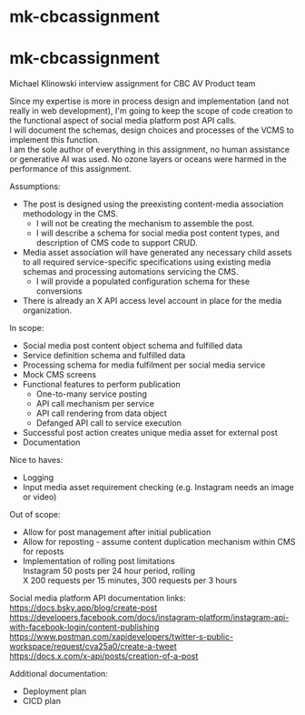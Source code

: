 # mk-cbcassignment


# mk-cbcassignment

Michael Klinowski interview assignment for CBC AV Product team</br>

Since my expertise is more in process design and implementation (and not really in web development), I'm going to keep the scope of code creation to the functional aspect of social media platform post API calls.</br>
I will document the schemas, design choices and processes of the VCMS to implement this function.</br>
I am the sole author of everything in this assignment, no human assistance or generative AI was used. No ozone layers or oceans were harmed in the performance of this assignment.</br>


Assumptions:</br>
- The post is designed using the preexisting content-media association methodology in the CMS.
  - I will not be creating the mechanism to assemble the post.</br>
  - I will describe a schema for social media post content types, and description of CMS code to support CRUD.</br>
- Media asset association will have generated any necessary child assets to all required service-specific specifications using existing media schemas and processing automations servicing the CMS.</br>
  - I will provide a populated configuration schema for these conversions</br>
- There is already an X API access level account in place for the media organization.</br>


In scope:</br>
- Social media post content object schema and fulfilled data</br>
- Service definition schema and fulfilled data</br>
- Processing schema for media fulfilment per social media service</br>
- Mock CMS screens</br>
- Functional features to perform publication</br>
  - One-to-many service posting</br>
  - API call mechanism per service</br>
  - API call rendering from data object</br>
  - Defanged API call to service execution</br>
- Successful post action creates unique media asset for external post</br>
- Documentation</br>


Nice to haves:</br>
- Logging</br>
- Input media asset requirement checking (e.g. Instagram needs an image or video)</br>


Out of scope:</br>
- Allow for post management after initial publication</br>
- Allow for reposting - assume content duplication mechanism within CMS for reposts</br>
- Implementation of rolling post limitations</br>
	Instagram 50 posts per 24 hour period, rolling</br>
	X 200 requests per 15 minutes, 300 requests per 3 hours</br>


Social media platform API documentation links:</br>
https://docs.bsky.app/blog/create-post</br>
https://developers.facebook.com/docs/instagram-platform/instagram-api-with-facebook-login/content-publishing</br>
https://www.postman.com/xapidevelopers/twitter-s-public-workspace/request/cva25a0/create-a-tweet</br>
https://docs.x.com/x-api/posts/creation-of-a-post</br>


Additional documentation:</br>
- Deployment plan</br>
- CICD plan</br>



